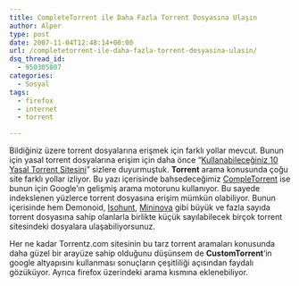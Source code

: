 ```yaml
---
title: CompleteTorrent ile Daha Fazla Torrent Dosyasına Ulaşın
author: Alper
type: post
date: 2007-11-04T12:48:14+00:00
url: /completetorrent-ile-daha-fazla-torrent-dosyasina-ulasin/
dsq_thread_id:
  - 950305807
categories:
  - Sosyal
tags:
  - firefox
  - internet
  - torrent

---
```

Bildiğiniz üzere torrent dosyalarına erişmek için farklı yollar mevcut. Bunun için yasal torrent dosyalarına erişim için daha önce &#8220;[Kullanabileceğiniz 10 Yasal Torrent Sitesini][1]&#8221; sizlere duyurmuştuk. **Torrent** arama konusunda çoğu site farklı yollar izliyor. Bu yazı içerisinde bahsedeceğimiz [CompleTorrent][2] ise bunun için Google&#8217;ın gelişmiş arama motorunu kullanıyor. Bu sayede indekslenen yüzlerce torrent dosyasına erişim mümkün olabiliyor. Bunun içerisinde hem Demonoid, [Isohunt][3], [Mininova][4] gibi büyük ve fazla sayıda torrent dosyasına sahip olanlarla birlikte küçük sayılabilecek birçok torrent sitesindeki dosyalara ulaşabiliyorsunuz.

Her ne kadar Torrentz.com sitesinin bu tarz torrent aramaları konusunda daha güzel bir arayüze sahip olduğunu düşünsem de **CustomTorrent**&#8216;in google altyapısını kullanması sonuçların çeşitliliği açısından faydalı gözüküyor. Ayrıca firefox üzerindeki arama kısmına eklenebiliyor.

[][2]

 [1]: https://www.murekkep.org/kullanabileceginiz-10-yasal-torrent-sitesi-221
 [2]: https://www.completorrent.com/
 [3]: https://isohunt.com/
 [4]: https://mininova.org/